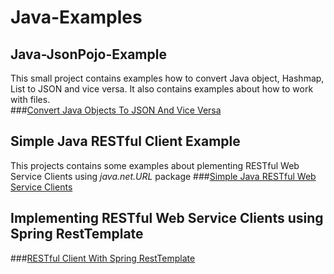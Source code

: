 # Java-Examples 

## Java-JsonPojo-Example
This small project contains examples how to convert Java object, Hashmap, List to JSON and vice versa. It also contains examples about how to work with files.  
###[Convert Java Objects To JSON And Vice Versa](http://howtoprogram.xyz/2016/07/01/convert-java-objects-json-vice-versa/)
## Simple Java RESTful Client Example
This projects contains some examples about plementing RESTful Web Service Clients using *java.net.URL* package
###[Simple Java RESTful Web Service Clients](http://howtoprogram.xyz/2016/07/02/java-restful-web-service-clients/)
## Implementing RESTful Web Service Clients using Spring RestTemplate
###[RESTful Client With Spring RestTemplate](http://howtoprogram.xyz/2016/07/03/java-restful-client-spring-resttemplate/)